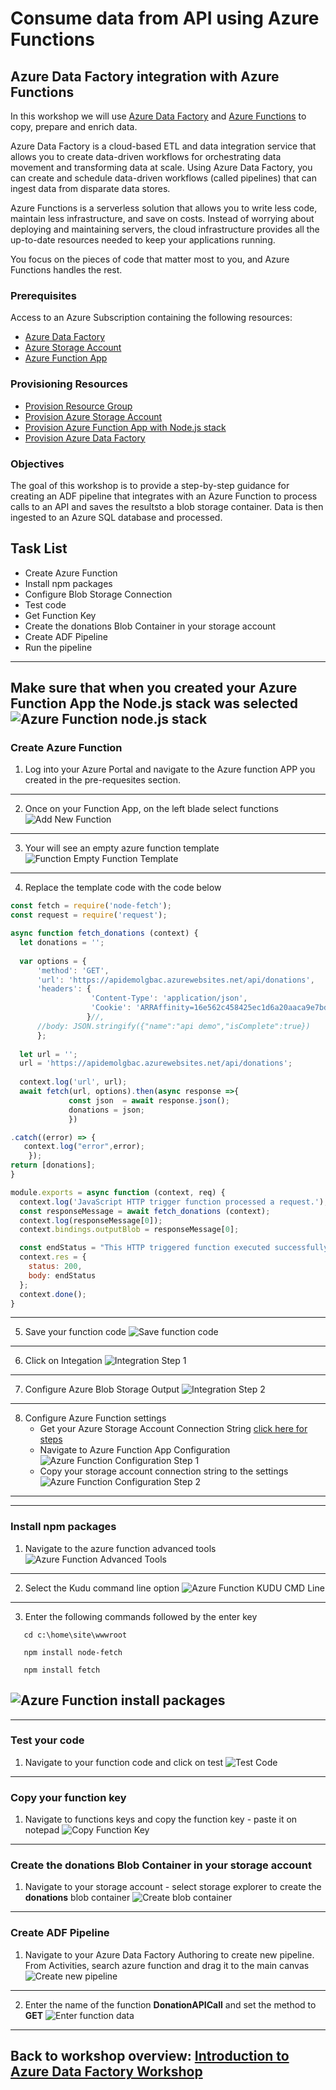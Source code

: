 # Consume data from API using Azure Functions

## Azure Data Factory integration with Azure Functions
In this workshop we will use [Azure Data Factory](https://docs.microsoft.com/en-us/azure/data-factory/introduction) and [Azure Functions](https://docs.microsoft.com/en-us/azure/azure-functions/functions-overview) to copy, prepare and enrich data.

Azure Data Factory is a cloud-based ETL and data integration service that allows you to create data-driven workflows for orchestrating data movement and transforming data at scale.  Using Azure Data Factory, you can create and schedule data-driven workflows (called pipelines) that can ingest data from disparate data stores.

Azure Functions is a serverless solution that allows you to write less code, maintain less infrastructure, and save on costs. Instead of worrying about deploying and maintaining servers, the cloud infrastructure provides all the up-to-date resources needed to keep your applications running.

You focus on the pieces of code that matter most to you, and Azure Functions handles the rest.

### Prerequisites
Access to an Azure Subscription containing the following resources:
- [Azure Data Factory](https://docs.microsoft.com/en-us/azure/data-factory/introduction)
- [Azure Storage Account](https://docs.microsoft.com/en-us/azure/storage/common/storage-introduction) 
- [Azure Function App](https://docs.microsoft.com/en-us/azure/azure-functions/functions-overview)

### Provisioning Resources
- [Provision Resource Group](https://docs.microsoft.com/en-us/azure/azure-resource-manager/management/manage-resource-groups-portal)
- [Provision Azure Storage Account](https://docs.microsoft.com/en-us/azure/storage/common/storage-account-create?tabs=azure-portal)
- [Provision Azure Function App with Node.js stack](https://docs.microsoft.com/en-us/azure/azure-functions/functions-create-first-azure-function)
- [Provision Azure Data Factory](https://docs.microsoft.com/en-us/azure/data-factory/quickstart-create-data-factory-portal)

### Objectives
The goal of this workshop is to provide a step-by-step guidance for creating an ADF pipeline that integrates with an Azure Function to process calls to an API and saves the resultsto a blob storage container. Data is then ingested to an Azure SQL database and processed.

## Task List
 - Create Azure Function
 - Install npm packages 
 - Configure Blob Storage Connection
 - Test code
 - Get Function Key
 - Create the donations Blob Container in your storage account
 - Create ADF Pipeline
 - Run the pipeline

---
**Make sure that when you created your Azure Function App the Node.js stack was selected**
![Azure Function node.js stack](media/api-Image001.png)
---

### Create Azure Function
1. Log into your Azure Portal and navigate to the Azure function APP you created in the pre-requesites section.
---
2. Once on your Function App, on the left blade select functions
![Add New Function](media/api-image-create-function.png)
--- 
3. Your will see an empty azure function template
![Function Empty Function Template](media/api-newfunction.png)
---  
4. Replace the template code with the code below
  ```javascript
const fetch = require('node-fetch');
const request = require('request');

async function fetch_donations (context) {
    let donations = '';
    
    var options = {
        'method': 'GET',
        'url': 'https://apidemolgbac.azurewebsites.net/api/donations',
        'headers': {
                    'Content-Type': 'application/json',
                    'Cookie': 'ARRAffinity=16e562c458425ec1d6a20aaca9e7bd954e17407cc0191509cea5131e8c76a472; ARRAffinitySameSite=16e562c458425ec1d6a20aaca9e7bd954e17407cc0191509cea5131e8c76a472'
                   }//,
        //body: JSON.stringify({"name":"api demo","isComplete":true})
        };
    
    let url = '';
    url = 'https://apidemolgbac.azurewebsites.net/api/donations';
    
    context.log('url', url);
    await fetch(url, options).then(async response =>{
               const json  = await response.json();               
               donations = json;    
               })

.catch((error) => {
     context.log("error",error);    
      });
return [donations];
}

module.exports = async function (context, req) {
    context.log('JavaScript HTTP trigger function processed a request.');
    const responseMessage = await fetch_donations (context);
    context.log(responseMessage[0]);
    context.bindings.outputBlob = responseMessage[0];

    const endStatus = "This HTTP triggered function executed successfully. File saved to storage";
    context.res = {
      status: 200,
      body: endStatus
    };  
    context.done();
}
```
---
5. Save your function code
![Save function code](media/api-new-function-code.png)
---
6. Click on Integation
![Integration Step 1](media/api-integation-step1.png)
---
7. Configure Azure Blob Storage Output
![Integration Step 2](media/api-integration-step2.png)
---
8. Configure Azure Function settings
   - Get your Azure Storage Account Connection String [click here for steps](https://docs.microsoft.com/en-us/azure/storage/common/storage-account-keys-manage?tabs=azure-portal#view-account-access-keys)
   - Navigate to Azure Function App Configuration
     ![Azure Function Configuration Step 1](media/api-azure-function-configure-step1.png)
   - Copy your storage account connection string to the settings
    ![Azure Function Configuration Step 2](media/api-azure-function-configure-step2.png)
---   
---

### Install npm packages
1. Navigate to the azure function advanced tools
![Azure Function Advanced Tools](media/api-package-install-step1.png)
---
2. Select the Kudu command line option
![Azure Function KUDU CMD Line](media/api-package-install-step2.png)
---
3. Enter the following commands followed by the enter key
```console
   cd c:\home\site\wwwroot
```
```console
   npm install node-fetch
```
```console
   npm install fetch
```
![Azure Function install packages](media/api-package-install-step3.png)
---
---

### Test your code
1. Navigate to your function code and click on test
![Test Code](media/api-function-code-test.png)
---

### Copy your function key
1. Navigate to functions keys and copy the function key - paste it on notepad
![Copy Function Key](media/api-azure-funtion-get-key.png)
---

### Create the donations Blob Container in your storage account 
1. Navigate to your storage account - select storage explorer to create the **donations** blob container
![Create blob container](media/api-create-blob-container.png)
---

### Create ADF Pipeline 
1. Navigate to your Azure Data Factory Authoring to create new pipeline. From Activities, search azure function and drag it to the main canvas
![Create new pipeline](media/api-pipeline-linked-service.png)
---
2. Enter the name of the function **DonationAPICall** and set the method to **GET**
![Enter function data](media/api-pipeline-function-configuration.png)
---



## Back to workshop overview: [Introduction to Azure Data Factory Workshop](readme.md)
